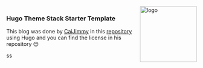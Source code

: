 <img align="right" width="150" alt="logo" src="https://user-images.githubusercontent.com/5889006/190859553-5b229b4f-c476-4cbd-928f-890f5265ca4c.png">

### Hugo Theme Stack Starter Template

This blog was done by [CaiJimmy](https://github.com/CaiJimmy) in this [repository](https://github.com/CaiJimmy/hugo-theme-stack) using Hugo and you can find the license in his repository 😊



ss
